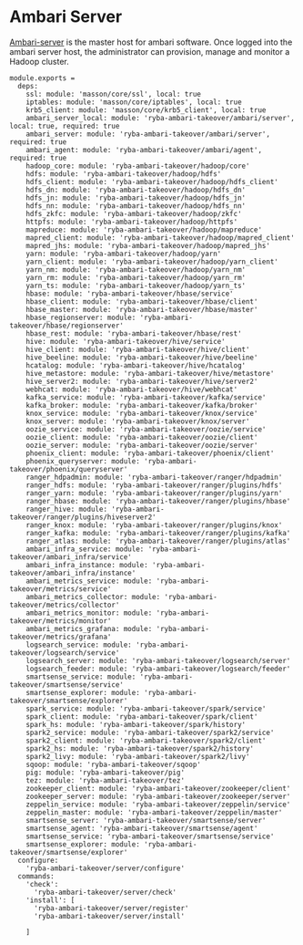
# Ambari Server

[Ambari-server][Ambari-server] is the master host for ambari software.
Once logged into the ambari server host, the administrator can  provision,
manage and monitor a Hadoop cluster.

    module.exports =
      deps:
        ssl: module: 'masson/core/ssl', local: true
        iptables: module: 'masson/core/iptables', local: true
        krb5_client: module: 'masson/core/krb5_client', local: true
        ambari_server_local: module: 'ryba-ambari-takeover/ambari/server', local: true, required: true
        ambari_server: module: 'ryba-ambari-takeover/ambari/server', required: true
        ambari_agent: module: 'ryba-ambari-takeover/ambari/agent', required: true
        hadoop_core: module: 'ryba-ambari-takeover/hadoop/core'
        hdfs: module: 'ryba-ambari-takeover/hadoop/hdfs'
        hdfs_client: module: 'ryba-ambari-takeover/hadoop/hdfs_client'
        hdfs_dn: module: 'ryba-ambari-takeover/hadoop/hdfs_dn'
        hdfs_jn: module: 'ryba-ambari-takeover/hadoop/hdfs_jn'
        hdfs_nn: module: 'ryba-ambari-takeover/hadoop/hdfs_nn'
        hdfs_zkfc: module: 'ryba-ambari-takeover/hadoop/zkfc'
        httpfs: module: 'ryba-ambari-takeover/hadoop/httpfs'
        mapreduce: module: 'ryba-ambari-takeover/hadoop/mapreduce'
        mapred_client: module: 'ryba-ambari-takeover/hadoop/mapred_client'
        mapred_jhs: module: 'ryba-ambari-takeover/hadoop/mapred_jhs'
        yarn: module: 'ryba-ambari-takeover/hadoop/yarn'
        yarn_client: module: 'ryba-ambari-takeover/hadoop/yarn_client'
        yarn_nm: module: 'ryba-ambari-takeover/hadoop/yarn_nm'
        yarn_rm: module: 'ryba-ambari-takeover/hadoop/yarn_rm'
        yarn_ts: module: 'ryba-ambari-takeover/hadoop/yarn_ts'
        hbase: module: 'ryba-ambari-takeover/hbase/service'
        hbase_client: module: 'ryba-ambari-takeover/hbase/client'
        hbase_master: module: 'ryba-ambari-takeover/hbase/master'
        hbase_regionserver: module: 'ryba-ambari-takeover/hbase/regionserver'
        hbase_rest: module: 'ryba-ambari-takeover/hbase/rest'
        hive: module: 'ryba-ambari-takeover/hive/service'
        hive_client: module: 'ryba-ambari-takeover/hive/client'
        hive_beeline: module: 'ryba-ambari-takeover/hive/beeline'
        hcatalog: module: 'ryba-ambari-takeover/hive/hcatalog'
        hive_metastore: module: 'ryba-ambari-takeover/hive/metastore'
        hive_server2: module: 'ryba-ambari-takeover/hive/server2'
        webhcat: module: 'ryba-ambari-takeover/hive/webhcat'
        kafka_service: module: 'ryba-ambari-takeover/kafka/service'
        kafka_broker: module: 'ryba-ambari-takeover/kafka/broker'
        knox_service: module: 'ryba-ambari-takeover/knox/service'
        knox_server: module: 'ryba-ambari-takeover/knox/server'
        oozie_service: module: 'ryba-ambari-takeover/oozie/service'
        oozie_client: module: 'ryba-ambari-takeover/oozie/client'
        oozie_server: module: 'ryba-ambari-takeover/oozie/server'
        phoenix_client: module: 'ryba-ambari-takeover/phoenix/client'
        phoenix_queryserver: module: 'ryba-ambari-takeover/phoenix/queryserver'
        ranger_hdpadmin: module: 'ryba-ambari-takeover/ranger/hdpadmin'
        ranger_hdfs: module: 'ryba-ambari-takeover/ranger/plugins/hdfs'
        ranger_yarn: module: 'ryba-ambari-takeover/ranger/plugins/yarn'
        ranger_hbase: module: 'ryba-ambari-takeover/ranger/plugins/hbase'
        ranger_hive: module: 'ryba-ambari-takeover/ranger/plugins/hiveserver2'
        ranger_knox: module: 'ryba-ambari-takeover/ranger/plugins/knox'
        ranger_kafka: module: 'ryba-ambari-takeover/ranger/plugins/kafka'
        ranger_atlas: module: 'ryba-ambari-takeover/ranger/plugins/atlas'
        ambari_infra_service: module: 'ryba-ambari-takeover/ambari_infra/service'
        ambari_infra_instance: module: 'ryba-ambari-takeover/ambari_infra/instance'
        ambari_metrics_service: module: 'ryba-ambari-takeover/metrics/service'
        ambari_metrics_collector: module: 'ryba-ambari-takeover/metrics/collector'
        ambari_metrics_monitor: module: 'ryba-ambari-takeover/metrics/monitor'
        ambari_metrics_grafana: module: 'ryba-ambari-takeover/metrics/grafana'
        logsearch_service: module: 'ryba-ambari-takeover/logsearch/service'
        logsearch_server: module: 'ryba-ambari-takeover/logsearch/server'
        logsearch_feeder: module: 'ryba-ambari-takeover/logsearch/feeder'
        smartsense_service: module: 'ryba-ambari-takeover/smartsense/service'
        smartsense_explorer: module: 'ryba-ambari-takeover/smartsense/explorer'
        spark_service: module: 'ryba-ambari-takeover/spark/service'
        spark_client: module: 'ryba-ambari-takeover/spark/client'
        spark_hs: module: 'ryba-ambari-takeover/spark/history'
        spark2_service: module: 'ryba-ambari-takeover/spark2/service'
        spark2_client: module: 'ryba-ambari-takeover/spark2/client'
        spark2_hs: module: 'ryba-ambari-takeover/spark2/history'
        spark2_livy: module: 'ryba-ambari-takeover/spark2/livy'
        sqoop: module: 'ryba-ambari-takeover/sqoop'
        pig: module: 'ryba-ambari-takeover/pig'
        tez: module: 'ryba-ambari-takeover/tez'
        zookeeper_client: module: 'ryba-ambari-takeover/zookeeper/client'
        zookeeper_server: module: 'ryba-ambari-takeover/zookeeper/server'
        zeppelin_service: module: 'ryba-ambari-takeover/zeppelin/service'
        zeppelin_master: module: 'ryba-ambari-takeover/zeppelin/master'
        smartsense_server: 'ryba-ambari-takeover/smartsense/server'
        smartsense_agent: 'ryba-ambari-takeover/smartsense/agent'
        smartsense_service: 'ryba-ambari-takeover/smartsense/service'
        smartsense_explorer: module: 'ryba-ambari-takeover/smartsense/explorer'
      configure:
        'ryba-ambari-takeover/server/configure'
      commands:
        'check':
          'ryba-ambari-takeover/server/check'
        'install': [
          'ryba-ambari-takeover/server/register'
          'ryba-ambari-takeover/server/install'

        ]

[Ambari-server]: http://ambari.apache.org
